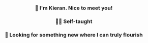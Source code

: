 ### <div align="center">👋 I'm Kieran. Nice to meet you!</div>

### <div align="center">🧙‍♂️ Self-taught</div>

### <div align="center">👀 Looking for something new where I can truly flourish</div>
